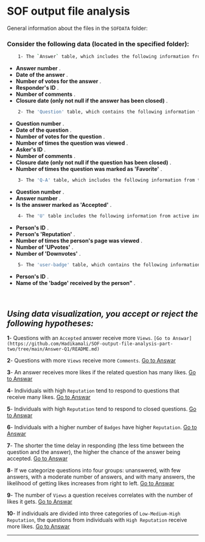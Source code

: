 # ****SOF output file analysis****

General information about the files in the `SOFDATA` folder:

### Consider the following data (located in the specified folder):
```bash
    1- The `Answer` table, which includes the following information from the answers published on `SOF`:
```

* **Answer number** .<br>
* **Date of the answer** .<br>
* **Number of votes for the answer** .<br>
* **Responder's ID** .<br>
* **Number of comments** .<br>
* **Closure date (only not null if the answer has been closed)** .<br>

```bash
    2- The 'Question' table, which contains the following information from the questions published on 'SOF':
```
* **Question number** .<br>
* **Date of the question** .<br>
* **Number of votes for the question** .<br>
* **Number of times the question was viewed** .<br>
* **Asker's ID** .<br>
* **Number of comments** .<br>
* **Closure date (only not null if the question has been closed)** .<br>
* **Number of times the question was marked as 'Favorite'** .<br>

```bash
    3- The 'Q-A' table, which includes the following information from the questions and answers published on 'SOF':
```
* **Question number** .<br>
* **Answer number** .<br>
* **Is the answer marked as 'Accepted'** .<br>

```bash
    4- The 'U' table includes the following information from active individuals on 'SOF' (askers or responders):
```
* **Person's ID** .<br>
* **Person's 'Reputation'** .<br>
* **Number of times the person's page was viewed** .<br>
* **Number of 'UPvotes'** .<br>
* **Number of 'Downvotes'** .<br>

```bash
    5- The 'user-badge' table, which contains the following information about individuals:
```
*  **Person's ID** .<br>
*  **Name of the 'badge' received by the person"** .<br>
<br>


## ***Using data visualization, you accept or reject the following hypotheses:***

**1**- Questions with an `Accepted` answer receive more `Views`.
```[Go to Answar](https://github.com/Hadikamali/SOF-output-file-analysis-part-two/tree/main/Answer-Q1/README.md)```


**2**- Questions with more `Views` receive more `Comments`.
[Go to Answar](https://github.com/Hadikamali/SOF-output-file-analysis-part-two/tree/main/Answer-Q2/README.md)


**3**- An answer receives more likes if the related question has many likes.
[Go to Answar](https://github.com/Hadikamali/SOF-output-file-analysis-part-two/tree/main/Answer-Q3/README.md)


**4**- Individuals with high `Reputation` tend to respond to questions that receive many likes.
[Go to Answar](https://github.com/Hadikamali/SOF-output-file-analysis-part-two/tree/main/Answer-Q4/README.md)


**5**- Individuals with high `Reputation` tend to respond to closed questions.
[Go to Answar](https://github.com/Hadikamali/SOF-output-file-analysis-part-two/tree/main/Answer-Q5/README.md)


**6**- Individuals with a higher number of `Badges` have higher `Reputation`.
[Go to Answar](https://github.com/Hadikamali/SOF-output-file-analysis-part-two/tree/main/Answer-Q6/README.md)


**7**- The shorter the time delay in responding (the less time between the question and the answer), the higher the chance of the answer being accepted.
[Go to Answar](https://github.com/Hadikamali/SOF-output-file-analysis-part-two/tree/main/Answer-Q7/README.md)


**8**- If we categorize questions into four groups: unanswered, with few answers, with a moderate number of answers, and with many answers, the likelihood of getting likes increases from right to left.
[Go to Answar](https://github.com/Hadikamali/SOF-output-file-analysis-part-two/tree/main/Answer-Q8/README.md)


**9**- The number of `Views` a question receives correlates with the number of likes it gets.
[Go to Answar](https://github.com/Hadikamali/SOF-output-file-analysis-part-two/tree/main/Answer-Q9/README.md)


**10**- If individuals are divided into three categories of `Low-Medium-High Reputation`, the questions from individuals with `High Reputation` receive more likes.
[Go to Answar](https://github.com/Hadikamali/SOF-output-file-analysis-part-two/tree/main/Answer-Q10/README.md)


----------

